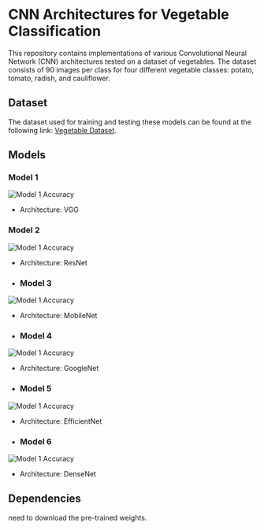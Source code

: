 # CNN Architectures for Vegetable Classification

This repository contains implementations of various Convolutional Neural Network (CNN) architectures tested on a dataset of vegetables. The dataset consists of 90 images per class for four different vegetable classes: potato, tomato, radish, and cauliflower.

## Dataset
The dataset used for training and testing these models can be found at the following link: [Vegetable Dataset](https://www.kaggle.com/datasets/misrakahmed/vegetable-image-dataset).

## Models

### Model 1
![Model 1 Accuracy](https://github.com/zetro-malik/CNN-architectures/blob/master/VGG/Untitled.png)

- Architecture: VGG

### Model 2
![Model 1 Accuracy](https://github.com/zetro-malik/CNN-architectures/blob/master/ResNet/Untitled.png)

- Architecture: ResNet
  
- ### Model 3
![Model 1 Accuracy](https://github.com/zetro-malik/CNN-architectures/blob/master/MobileNet/Untitled.png)

- Architecture: MobileNet
  
- ### Model 4
![Model 1 Accuracy](https://github.com/zetro-malik/CNN-architectures/blob/master/GoogleNet/Untitled.png)

- Architecture: GoogleNet
  
- ### Model 5
![Model 1 Accuracy](https://github.com/zetro-malik/CNN-architectures/blob/master/EfficientNet/Untitled.png)

- Architecture: EfficientNet
  
- ### Model 6
![Model 1 Accuracy](https://github.com/zetro-malik/CNN-architectures/blob/master/DenseNet/Untitled.png)

- Architecture: DenseNet

## Dependencies

need to download the pre-trained weights.

